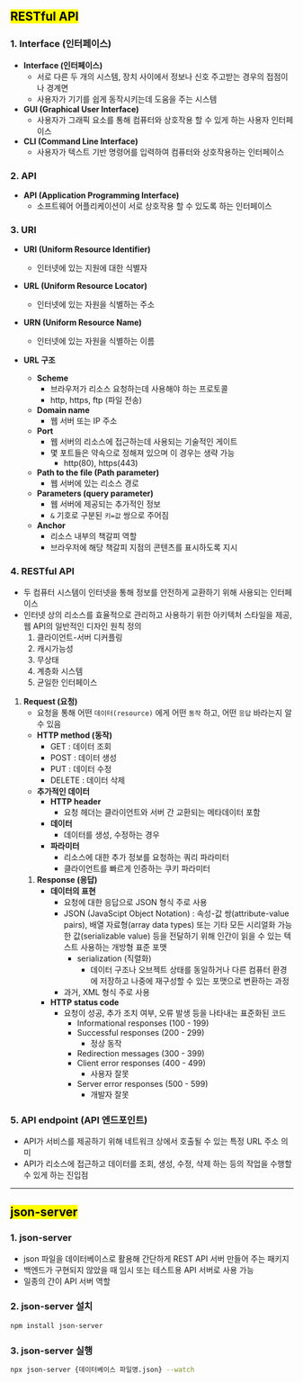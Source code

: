 ## <mark color="#fbc956">RESTful API</mark>

### 1. Interface (인터페이스)

- **Interface (인터페이스)**
  - 서로 다른 두 개의 시스템, 장치 사이에서 정보나 신호 주고받는 경우의 접점이나 경계면
  - 사용자가 기기를 쉽게 동작시키는데 도움을 주는 시스템
- **GUI (Graphical User Interface)**
  - 사용자가 그래픽 요소를 통해 컴퓨터와 상호작용 할 수 있게 하는 사용자 인터페이스
- **CLI (Command Line Interface)**
  - 사용자가 텍스트 기반 명령어를 입력하여 컴퓨터와 상호작용하는 인터페이스

### 2. API

- **API (Application Programming Interface)**
  - 소프트웨어 어플리케이션이 서로 상호작용 할 수 있도록 하는 인터페이스

### 3. URI

- **URI (Uniform Resource Identifier)**
  - 인터넷에 있는 지원에 대한 식별자
- **URL (Uniform Resource Locator)**
  - 인터넷에 있는 자원을 식별하는 주소
- **URN (Uniform Resource Name)**

  - 인터넷에 있는 자원을 식별하는 이름

- **URL 구조**
  - **Scheme**
    - 브라우저가 리소스 요청하는데 사용해야 하는 프로토콜
    - http, https, ftp (파일 전송)
  - **Domain name**
    - 웹 서버 또는 IP 주소
  - **Port**
    - 웹 서버의 리소스에 접근하는데 사용되는 기술적인 게이트
    - 몇 포트들은 약속으로 정해져 있으며 이 경우는 생략 가능
      - http(80), https(443)
  - **Path to the file (Path parameter)**
    - 웹 서버에 있는 리소스 경로
  - **Parameters (query parameter)**
    - 웹 서버에 제공되는 추가적인 정보
    - `&` 기호로 구분된 `키=값` 쌍으로 주어짐
  - **Anchor**
    - 리소스 내부의 책갈피 역할
    - 브라우저에 해당 책갈피 지점의 콘텐츠를 표시하도록 지시

### 4. RESTful API

- 두 컴퓨터 시스템이 인터넷을 통해 정보를 안전하게 교환하기 위해 사용되는 인터페이스
- 인터넷 상의 리소스를 효율적으로 관리하고 사용하기 위한 아키텍처 스타일을 제공, 웹 API의 일반적인 디자인 원칙 정의
  1. 클라이언트-서버 디커플링
  2. 캐시가능성
  3. 무상태
  4. 계층화 시스템
  5. 균일한 인터페이스

1. **Request (요청)**
   - 요청을 통해 어떤 `데이터(resource)` 에게 어떤 `동작` 하고, 어떤 `응답` 바라는지 알 수 있음
   - **HTTP method (동작)**
     - GET : 데이터 조회
     - POST : 데이터 생성
     - PUT : 데이터 수정
     - DELETE : 데이터 삭제
   - **추가적인 데이터**
     - **HTTP header**
       - 요청 헤더는 클라이언트와 서버 간 교환되는 메타데이터 포함
     - **데이터**
       - 데이터를 생성, 수정하는 경우
     - **파라미터**
       - 리소스에 대한 추가 정보를 요청하는 쿼리 파라미터
       - 클라이언트를 빠르게 인증하는 쿠키 파라미터
   1. **Response (응답)**
      - **데이터의 표현**
        - 요청에 대한 응답으로 JSON 형식 주로 사용
        - JSON (JavaScipt Object Notation)
          : 속성-값 쌍(attribute-value pairs), 배열 자료형(array data types) 또는 기타 모든 시리얼화 가능한 값(serializable value) 등을 전달하기 위해 인간이 읽을 수 있는 텍스트 사용하는 개방형 표준 포맷
          - serialization (직렬화)
            - 데이터 구조나 오브젝트 상태를 동일하거나 다른 컴퓨터 환경에 저장하고 나중에 재구성할 수 있는 포맷으로 변환하는 과정
        - 과거, XML 형식 주로 사용
      - **HTTP status code**
        - 요청이 성공, 추가 조치 여부, 오류 발생 등을 나타내는 표준화된 코드
          - Informational responses (100 - 199)
          - Successful responses (200 - 299)
            - 정상 동작
          - Redirection messages (300 - 399)
          - Client error responses (400 - 499)
            - 사용자 잘못
          - Server error responses (500 - 599)
            - 개발자 잘못

### 5. API endpoint (API 엔드포인트)

- API가 서비스를 제공하기 위해 네트워크 상에서 호출될 수 있는 특정 URL 주소 의미
- API가 리소스에 접근하고 데이터를 조회, 생성, 수정, 삭제 하는 등의 작업을 수행할 수 있게 하는 진입점

---

## <mark color="#fbc956">json-server</mark>

### 1. json-server

- json 파일을 데이터베이스로 활용해 간단하게 REST API 서버 만들어 주는 패키지
- 백엔드가 구현되지 않았을 때 임시 또는 테스트용 API 서버로 사용 가능
- 일종의 간이 API 서버 역할

### 2. json-server 설치

```bash
npm install json-server
```

### 3. json-server 실행

```bash
npx json-server {데이터베이스 파일명.json} --watch
```
